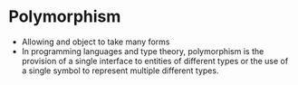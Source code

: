# Polymorphism  

* Allowing and object to take many forms
* In programming languages and type theory, polymorphism is the provision of a single interface to entities of different types 
or the use of a single symbol to represent multiple different types.
